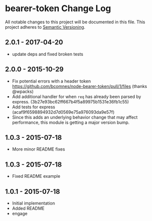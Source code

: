 # bearer-token Change Log
All notable changes to this project will be documented in this file.
This project adheres to [Semantic Versioning](http://semver.org/).

## 2.0.1 - 2017-04-20

* update deps and fixed broken tests

## 2.0.0 - 2015-10-29

* Fix potential errors with a header token https://github.com/bcomnes/node-bearer-token/pull/1/files (thanks @wpacks)
* Add additional handler for when `req` has already been parsed by express. (3b27e93bc62ff667b4f5a89975b1531e36fb1c55)
* Add tests for express (acaf9f6598894932d7d0569e75a976093da9e57f)
* Since this adds an underlying behavior change that may affect performance, this module is getting a major version bump.

## 1.0.3 - 2015-07-18

* More minor README fixes

## 1.0.3 - 2015-07-18

* Fixed README example

## 1.0.1 - 2015-07-18

* Initial implementation
* Added README
* engage
